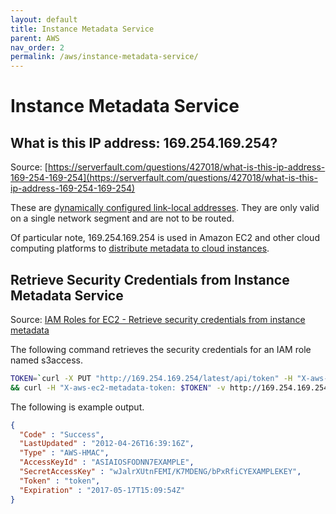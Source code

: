 ```yaml
---
layout: default
title: Instance Metadata Service
parent: AWS
nav_order: 2
permalink: /aws/instance-metadata-service/
---
```


# Instance Metadata Service

## What is this IP address: 169.254.169.254?

Source: [https://serverfault.com/questions/427018/what-is-this-ip-address-169-254-169-254](https://serverfault.com/questions/427018/what-is-this-ip-address-169-254-169-254)


These are [dynamically configured link-local addresses](https://www.rfc-editor.org/rfc/rfc3927). They are only valid on a single network segment and are not to be routed.

Of particular note, 169.254.169.254 is used in Amazon EC2 and other cloud computing platforms to [distribute metadata to cloud instances](https://docs.aws.amazon.com/AWSEC2/latest/UserGuide/ec2-instance-metadata.html).

## Retrieve Security Credentials from Instance Metadata Service

Source: [IAM Roles for EC2 - Retrieve security credentials from instance metadata](https://docs.aws.amazon.com/AWSEC2/latest/UserGuide/iam-roles-for-amazon-ec2.html#instance-metadata-security-credentials)

The following command retrieves the security credentials for an IAM role named s3access.

```bash
TOKEN=`curl -X PUT "http://169.254.169.254/latest/api/token" -H "X-aws-ec2-metadata-token-ttl-seconds: 21600"` \
&& curl -H "X-aws-ec2-metadata-token: $TOKEN" -v http://169.254.169.254/latest/meta-data/iam/security-credentials/s3access
```

The following is example output.

```JSON
{
  "Code" : "Success",
  "LastUpdated" : "2012-04-26T16:39:16Z",
  "Type" : "AWS-HMAC",
  "AccessKeyId" : "ASIAIOSFODNN7EXAMPLE",
  "SecretAccessKey" : "wJalrXUtnFEMI/K7MDENG/bPxRfiCYEXAMPLEKEY",
  "Token" : "token",
  "Expiration" : "2017-05-17T15:09:54Z"
}
```